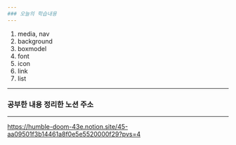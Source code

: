 ```yaml
---
### 오늘의 학습내용
---
```

1. media, nav
2. background
3. boxmodel
4. font
5. icon
6. link
7. list

---
### 공부한 내용 정리한 노션 주소
---
<https://humble-doom-43e.notion.site/45-aa09501f3b14461a8f0e5e5520000f29?pvs=4>
